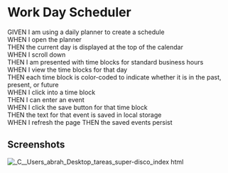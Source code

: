 # Work Day Scheduler

GIVEN I am using a daily planner to create a schedule         
WHEN I open the planner            
THEN the current day is displayed at the top of the calendar                                                         
WHEN I scroll down             
THEN I am presented with time blocks for standard business hours    
WHEN I view the time blocks for that day    
THEN each time block is color-coded to indicate whether it is in the past, present, or future   
WHEN I click into a time block  
THEN I can enter an event   
WHEN I click the save button for that time block    
THEN the text for that event is saved in local storage  
WHEN I refresh the page
THEN the saved events persist

## Screenshots

![_C__Users_abrah_Desktop_tareas_super-disco_index html](https://user-images.githubusercontent.com/84687714/127788978-cfe74c9e-c42e-4c80-87a7-3118981a9d84.png)

